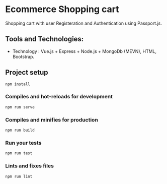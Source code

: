 # Ecommerce Shopping cart

Shopping cart with user Registeration and Authentication using Passport.js.

## Tools and Technologies:
* Technology : Vue.js + Express + Node.js + MongoDb (MEVN), HTML, Bootstrap.

## Project setup
```
npm install
```

### Compiles and hot-reloads for development
```
npm run serve
```

### Compiles and minifies for production
```
npm run build
```

### Run your tests
```
npm run test
```

### Lints and fixes files
```
npm run lint
```





